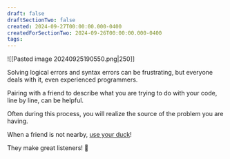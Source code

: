 ```yaml
---
draft: false
draftSectionTwo: false
created: 2024-09-27T00:00:00.000-0400
createdForSectionTwo: 2024-09-26T00:00:00.000-0400
tags: 
---
```


![[Pasted image 20240925190550.png|250]]

Solving logical errors and syntax errors can be frustrating, but everyone deals with it, even experienced programmers.

Pairing with a friend to describe what you are trying to do with your code, line by line, can be helpful.

Often during this process, you will realize the source of the problem you are having.

When a friend is not nearby, [use your duck](https://rubberduckdebugging.com)!

They make great listeners!  🦆